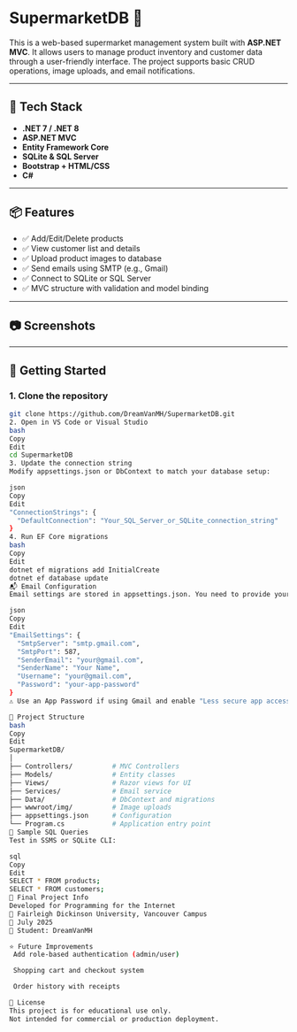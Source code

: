 # SupermarketDB 🛒

This is a web-based supermarket management system built with **ASP.NET MVC**. It allows users to manage product inventory and customer data through a user-friendly interface. The project supports basic CRUD operations, image uploads, and email notifications.

---

## 🔧 Tech Stack

- **.NET 7 / .NET 8**
- **ASP.NET MVC**
- **Entity Framework Core**
- **SQLite & SQL Server**
- **Bootstrap + HTML/CSS**
- **C#**

---

## 📦 Features

- ✅ Add/Edit/Delete products
- ✅ View customer list and details
- ✅ Upload product images to database
- ✅ Send emails using SMTP (e.g., Gmail)
- ✅ Connect to SQLite or SQL Server
- ✅ MVC structure with validation and model binding

---

## 📷 Screenshots

>

---

## 🚀 Getting Started

### 1. Clone the repository

```bash
git clone https://github.com/DreamVanMH/SupermarketDB.git
2. Open in VS Code or Visual Studio
bash
Copy
Edit
cd SupermarketDB
3. Update the connection string
Modify appsettings.json or DbContext to match your database setup:

json
Copy
Edit
"ConnectionStrings": {
  "DefaultConnection": "Your_SQL_Server_or_SQLite_connection_string"
}
4. Run EF Core migrations
bash
Copy
Edit
dotnet ef migrations add InitialCreate
dotnet ef database update
📬 Email Configuration
Email settings are stored in appsettings.json. You need to provide your SMTP credentials to send emails:

json
Copy
Edit
"EmailSettings": {
  "SmtpServer": "smtp.gmail.com",
  "SmtpPort": 587,
  "SenderEmail": "your@gmail.com",
  "SenderName": "Your Name",
  "Username": "your@gmail.com",
  "Password": "your-app-password"
}
⚠️ Use an App Password if using Gmail and enable "Less secure app access" if needed.

📁 Project Structure
bash
Copy
Edit
SupermarketDB/
│
├── Controllers/          # MVC Controllers
├── Models/               # Entity classes
├── Views/                # Razor views for UI
├── Services/             # Email service
├── Data/                 # DbContext and migrations
├── wwwroot/img/          # Image uploads
├── appsettings.json      # Configuration
└── Program.cs            # Application entry point
🧪 Sample SQL Queries
Test in SSMS or SQLite CLI:

sql
Copy
Edit
SELECT * FROM products;
SELECT * FROM customers;
📅 Final Project Info
Developed for Programming for the Internet
📍 Fairleigh Dickinson University, Vancouver Campus
📅 July 2025
👤 Student: DreamVanMH

⭐ Future Improvements
 Add role-based authentication (admin/user)

 Shopping cart and checkout system

 Order history with receipts

📜 License
This project is for educational use only.
Not intended for commercial or production deployment.
```
